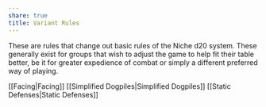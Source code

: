 ```yaml
---
share: true
title: Variant Rules
---
```

These are rules that change out basic rules of the Niche d20 system. These generally exist for groups that wish to adjust the game to help fit their table better, be it for greater expedience of combat or simply a different preferred way of playing.

[[Facing|Facing]]
[[Simplified Dogpiles|Simplified Dogpiles]]
[[Static Defenses|Static Defenses]]
